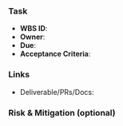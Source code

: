 ### Task
- **WBS ID**:
- **Owner**:
- **Due**:
- **Acceptance Criteria**:

### Links
- Deliverable/PRs/Docs:

### Risk & Mitigation (optional)
